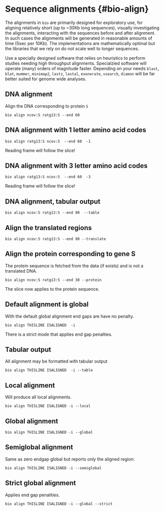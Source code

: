 # Sequence alignments {#bio-align}

The alignments in `bio` are primarily designed for exploratory use, for aligning relatively short (up to ~30Kb long sequences), visually investigating the alignments, interacting with the sequences before and after alignment. In such cases the alignments will be generated in reasonable amounts of time (5sec per 10Kb). The implementations are mathematically optimal but the libraries that we rely on do not scale well to longer sequences.

Use a specially designed software that relies on heuristics to perform studies needing high throughput alignments. Specialzied software will operate (many) orders of magnitude faster. Depending on your needs `blast`, `blat`, `mummer`, `minimap2`, `lastz`, `lastal`, `exonerate`, `vsearch`, `diamon` will be far better suited for genome wide analyses. 
 
## DNA alignment

Align the DNA corresponding to protein `S`

```{bash, comment=NA}
bio align ncov:S ratg13:S --end 60 
```

## DNA alignment with 1 letter amino acid codes

```{bash, comment=NA}
bio align ratg13:S ncov:S  --end 60  -1
```

Reading frame will follow the slice!

## DNA alignment with 3 letter amino acid codes

```{bash, comment=NA}
bio align ratg13:S ncov:S  --end 60  -3
```

Reading frame will follow the slice!

## DNA alignment, tabular output

```{bash, comment=NA}
bio align ncov:S ratg13:S --end 90  --table
```

## Align the translated regions

```{bash, comment=NA}
bio align ncov:S ratg13:S --end 90 --translate  
```

## Align the protein corresponding to gene S

The protein sequence is fetched from the data (if exists) and is not a translated DNA. 

```{bash, comment=NA}
bio align ncov:S ratg13:S --end 30 --protein  
```

The slice now applies to the protein sequence.

## Default alignment is global

With the default global alignment end gaps are have no penalty.

```{bash, comment=NA}
bio align THISLINE ISALIGNED  -i 
```

There is a strict mode that applies end gap penalties.

## Tabular output

All alignment may be formatted with tabular output

```{bash, comment=NA}
bio align THISLINE ISALIGNED  -i --table
```

## Local alignment

Will produce all local alignments.

```{bash, comment=NA}
bio align THISLINE ISALIGNED -i --local
```

## Global alignment

```{bash, comment=NA}
bio align THISLINE ISALIGNED -i --global
```

## Semiglobal alignment

Same as zero endgap global but reports only the aligned region:

```{bash, comment=NA}
bio align THISLINE ISALIGNED -i --semiglobal
```

## Strict global alignment

Applies  end gap penalities.

```{bash, comment=NA}
bio align THISLINE ISALIGNED -i --global --strict
```
